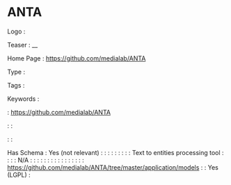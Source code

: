 # ANTA

Logo
: ![]()

Teaser
: __

Home Page
: https://github.com/medialab/ANTA

Type
: 

Tags
: 

Keywords
: 

: https://github.com/medialab/ANTA


: 
: 

: 
: 

Has Schema
: Yes (not relevant)
: 
: 
: 
: 
: 
: 
: 
: 
: Text to entities processing tool
: 
: 
: 
: N/A
: 
: 
: 
: 
: 
: 
: 
: 
: 
: 
: 
: 
: 
: 
: 
: https://github.com/medialab/ANTA/tree/master/application/models
: 
: Yes (LGPL)
: 
